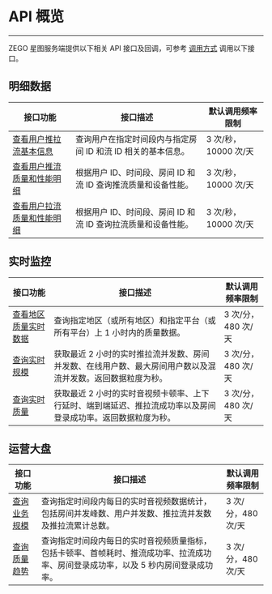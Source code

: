 
# API 概览

- - -

ZEGO 星图服务端提供以下相关 API 接口及回调，可参考 [调用方式](/analytics-dashboard-server/access-server-apis) 调用以下接口。

## 明细数据

| 接口功能 | 接口描述 | 默认调用频率限制 |
| -- | -- | -- |
| [查看用户推拉流基本信息](/analytics-dashboard-server/user-data/get-stream-base-info) | 查询用户在指定时间段内与指定房间 ID 和流 ID 相关的基本信息。 | 3 次/秒，10000 次/天 |
| [查看用户推流质量和性能明细](/analytics-dashboard-server/user-data/get-publish-quality-detail) | 根据用户 ID、时间段、房间 ID 和流 ID 查询推流质量和设备性能。 | 3 次/秒，10000 次/天 |
| [查看用户拉流质量和性能明细](/analytics-dashboard-server/user-data/get-play-quality-detail) | 根据用户 ID、时间段、房间 ID 和流 ID 查询拉流质量和设备性能。 | 3 次/秒，10000 次/天 |

## 实时监控

| 接口功能 | 接口描述 | 默认调用频率限制 |
| -- | -- | -- |
| [查看地区质量实时数据](/analytics-dashboard-server/real-time-monitoring/get-region-quality-detail) | 查询指定地区（或所有地区）和指定平台（或所有平台）上 1 小时内的质量数据。 | 3 次/分，480 次/天 |
| [查询实时规模](/analytics-dashboard-server/real-time-monitoring/get-real-time-usage) | 获取最近 2 小时的实时推拉流并发数、房间并发数、在线用户数、最大房间用户数以及混流并发数。返回数据粒度为秒。 | 3 次/分，480 次/天 |
| [查询实时质量](/analytics-dashboard-server/real-time-monitoring/get-real-time-quality) | 获取最近 2 小时的实时音视频卡顿率、上下行延时、端到端延迟、推拉流成功率以及房间登录成功率。返回数据粒度为秒。 | 3 次/分，480 次/天 |


## 运营大盘

| 接口功能 | 接口描述 | 默认调用频率限制 |
| -- | -- | -- |
| [查询业务规模](/analytics-dashboard-server/operation-data/get-biz-usage) | 查询指定时间段内每日的实时音视频数据统计，包括房间并发峰数、用户并发数、推拉流并发数及推拉流累计总数。 | 3 次/分，480 次/天 |
| [查询质量趋势](/analytics-dashboard-server/operation-data/get-biz-quality) | 查询指定时间段内每日的实时音视频质量指标，包括卡顿率、首帧耗时、推流成功率、拉流成功率、房间登录成功率，以及 5 秒内房间登录成功率。 | 3 次/分，480 次/天 |
